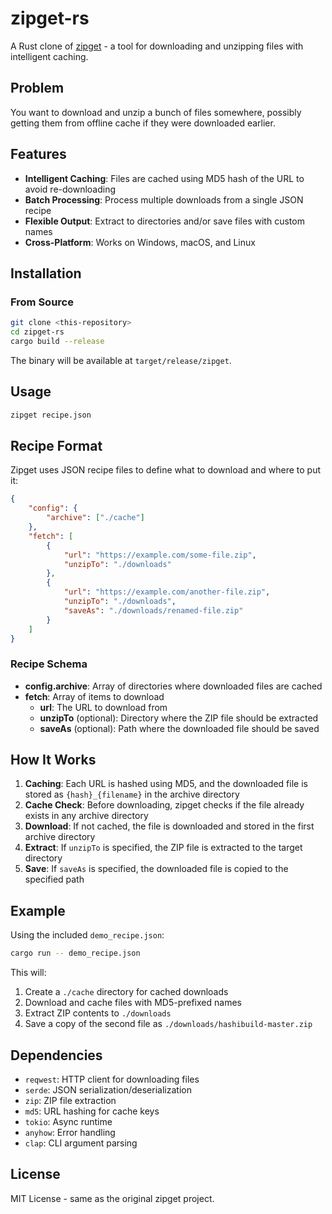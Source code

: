 # zipget-rs

A Rust clone of [zipget](https://github.com/vivainio/zipget) - a tool for downloading and unzipping files with intelligent caching.

## Problem

You want to download and unzip a bunch of files somewhere, possibly getting them from offline cache if they were downloaded earlier.

## Features

- **Intelligent Caching**: Files are cached using MD5 hash of the URL to avoid re-downloading
- **Batch Processing**: Process multiple downloads from a single JSON recipe
- **Flexible Output**: Extract to directories and/or save files with custom names
- **Cross-Platform**: Works on Windows, macOS, and Linux

## Installation

### From Source

```bash
git clone <this-repository>
cd zipget-rs
cargo build --release
```

The binary will be available at `target/release/zipget`.

## Usage

```bash
zipget recipe.json
```

## Recipe Format

Zipget uses JSON recipe files to define what to download and where to put it:

```json
{
    "config": {
        "archive": ["./cache"]
    },
    "fetch": [
        {
            "url": "https://example.com/some-file.zip",
            "unzipTo": "./downloads"
        },
        {
            "url": "https://example.com/another-file.zip",
            "unzipTo": "./downloads",
            "saveAs": "./downloads/renamed-file.zip"
        }
    ]
}
```

### Recipe Schema

- **config.archive**: Array of directories where downloaded files are cached
- **fetch**: Array of items to download
  - **url**: The URL to download from
  - **unzipTo** (optional): Directory where the ZIP file should be extracted
  - **saveAs** (optional): Path where the downloaded file should be saved

## How It Works

1. **Caching**: Each URL is hashed using MD5, and the downloaded file is stored as `{hash}_{filename}` in the archive directory
2. **Cache Check**: Before downloading, zipget checks if the file already exists in any archive directory
3. **Download**: If not cached, the file is downloaded and stored in the first archive directory
4. **Extract**: If `unzipTo` is specified, the ZIP file is extracted to the target directory
5. **Save**: If `saveAs` is specified, the downloaded file is copied to the specified path

## Example

Using the included `demo_recipe.json`:

```bash
cargo run -- demo_recipe.json
```

This will:
1. Create a `./cache` directory for cached downloads
2. Download and cache files with MD5-prefixed names
3. Extract ZIP contents to `./downloads`
4. Save a copy of the second file as `./downloads/hashibuild-master.zip`

## Dependencies

- `reqwest`: HTTP client for downloading files
- `serde`: JSON serialization/deserialization
- `zip`: ZIP file extraction
- `md5`: URL hashing for cache keys
- `tokio`: Async runtime
- `anyhow`: Error handling
- `clap`: CLI argument parsing

## License

MIT License - same as the original zipget project. 